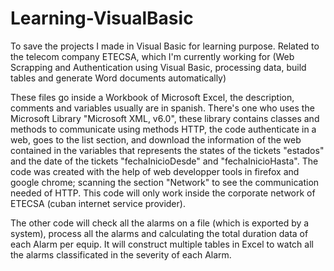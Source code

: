 # Learning-VisualBasic
To save the projects I made in Visual Basic for learning purpose. Related to the telecom company ETECSA, which I'm currently working for (Web Scrapping and Authentication using Visual Basic, processing data, build tables and generate Word documents automatically)

These files go inside a Workbook of Microsoft Excel, the description, comments and variables usually are in spanish.
  There's one who uses the Microsoft Library "Microsoft XML, v6.0", these library contains classes and methods to communicate using methods HTTP, the code authenticate in a web, 
  goes to the list section, and download the information of the web contained in the variables that represents the states of the tickets "estados" and the date of the tickets "fechaInicioDesde"
  and "fechaInicioHasta". The code was created with the help of web developper tools in firefox and google chrome; scanning the section "Network" to see the communication needed of HTTP.
  This code will only work inside the corporate network of ETECSA (cuban internet service provider).

  The other code will check all the alarms on a file (which is exported by a system), process all the alarms and calculating the total duration data of each Alarm per equip. It will construct
  multiple tables in Excel to watch all the alarms classificated in the severity of each Alarm.

